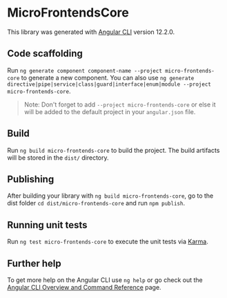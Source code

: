 # MicroFrontendsCore

This library was generated with [Angular CLI](https://github.com/angular/angular-cli) version 12.2.0.

## Code scaffolding

Run `ng generate component component-name --project micro-frontends-core` to generate a new component. You can also use `ng generate directive|pipe|service|class|guard|interface|enum|module --project micro-frontends-core`.
> Note: Don't forget to add `--project micro-frontends-core` or else it will be added to the default project in your `angular.json` file. 

## Build

Run `ng build micro-frontends-core` to build the project. The build artifacts will be stored in the `dist/` directory.

## Publishing

After building your library with `ng build micro-frontends-core`, go to the dist folder `cd dist/micro-frontends-core` and run `npm publish`.

## Running unit tests

Run `ng test micro-frontends-core` to execute the unit tests via [Karma](https://karma-runner.github.io).

## Further help

To get more help on the Angular CLI use `ng help` or go check out the [Angular CLI Overview and Command Reference](https://angular.io/cli) page.
